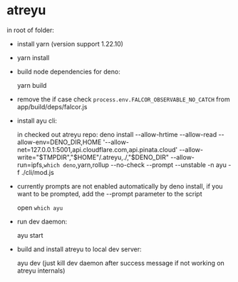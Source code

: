 # atreyu

in root of folder:

- install yarn (version support 1.22.10)

- yarn install

- build node dependencies for deno:

  yarn build

- remove the if case check `process.env.FALCOR_OBSERVABLE_NO_CATCH` from app/build/deps/falcor.js

- install ayu cli:

  in checked out atreyu repo:
    deno install --allow-hrtime --allow-read --allow-env=DENO_DIR,HOME '--allow-net=127.0.0.1:5001,api.cloudflare.com,api.pinata.cloud' --allow-write="$TMPDIR","$HOME"/.atreyu,./,"$DENO_DIR"  --allow-run=ipfs,`which deno`,yarn,rollup --no-check --prompt --unstable -n ayu -f ./cli/mod.js

- currently prompts are not enabled automatically by deno install, if you want to be prompted, add the --prompt parameter to the script

  open `which ayu`

- run dev daemon:

  ayu start

- build and install atreyu to local dev server:

  ayu dev (just kill dev daemon after success message if not working on atreyu internals)
